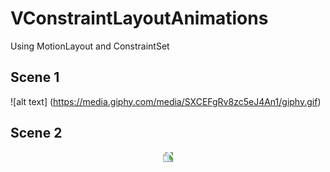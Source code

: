 # VConstraintLayoutAnimations

Using MotionLayout and ConstraintSet

## Scene 1

![alt text] (https://media.giphy.com/media/SXCEFgRv8zc5eJ4An1/giphy.gif)

## Scene 2

<p style="text-align:center">
    <img src="https://media.giphy.com/media/jRvlBhTL6YRAF8lQ6O/giphy.gif"  style="transform:rotate(270deg)">
</p>
